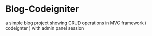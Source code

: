# Blog-Codeigniter
a simple blog project showing CRUD operations in MVC framework ( codeignter ) with admin panel session
